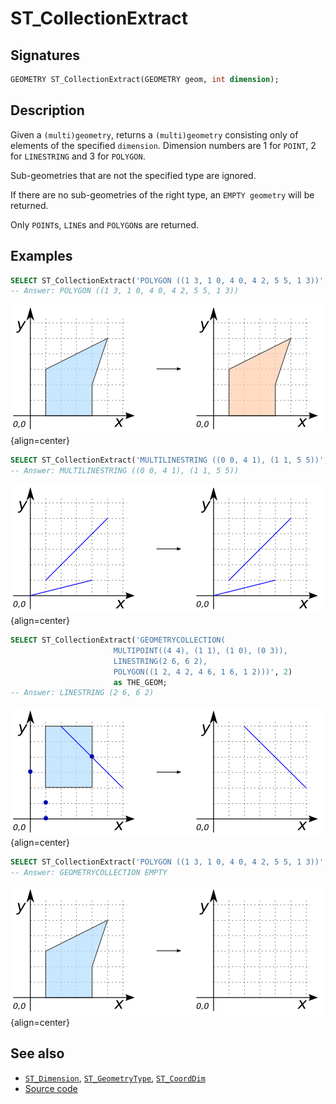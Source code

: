 # ST_CollectionExtract

## Signatures

```sql
GEOMETRY ST_CollectionExtract(GEOMETRY geom, int dimension);
```

## Description

Given a `(multi)geometry`, returns a `(multi)geometry` consisting only of elements of the specified `dimension`. Dimension numbers are 1 for `POINT`, 2 for `LINESTRING` and 3 for `POLYGON`.

Sub-geometries that are not the specified type are ignored.

If there are no sub-geometries of the right type, an `EMPTY geometry` will be returned. 

Only `POINT`s, `LINE`s and `POLYGON`s are returned.

## Examples

```sql
SELECT ST_CollectionExtract('POLYGON ((1 3, 1 0, 4 0, 4 2, 5 5, 1 3))', 3) as THE_GEOM;
-- Answer: POLYGON ((1 3, 1 0, 4 0, 4 2, 5 5, 1 3)) 
```
![](./ST_CollectionExtract_1.png){align=center}

```sql
SELECT ST_CollectionExtract('MULTILINESTRING ((0 0, 4 1), (1 1, 5 5))', 2) as THE_GEOM;
-- Answer: MULTILINESTRING ((0 0, 4 1), (1 1, 5 5))
```
![](./ST_CollectionExtract_2.png){align=center}

```sql
SELECT ST_CollectionExtract('GEOMETRYCOLLECTION(
                       MULTIPOINT((4 4), (1 1), (1 0), (0 3)),
                       LINESTRING(2 6, 6 2),
                       POLYGON((1 2, 4 2, 4 6, 1 6, 1 2)))', 2) 
                       as THE_GEOM;
-- Answer: LINESTRING (2 6, 6 2)  
```
![](./ST_CollectionExtract_3.png){align=center}

```sql
SELECT ST_CollectionExtract('POLYGON ((1 3, 1 0, 4 0, 4 2, 5 5, 1 3))', 2) as THE_GEOM;
-- Answer: GEOMETRYCOLLECTION EMPTY
```
![](./ST_CollectionExtract_4.png){align=center}


## See also

* [`ST_Dimension`](../ST_Dimension), [`ST_GeometryType`](../ST_GeometryType), [`ST_CoordDim`](../ST_CoordDim)
* <a href="https://github.com/orbisgis/h2gis/blob/master/h2gis-functions/src/main/java/org/h2gis/functions/spatial/edit/ST_CollectionExtract.java" target="_blank">Source code</a>
